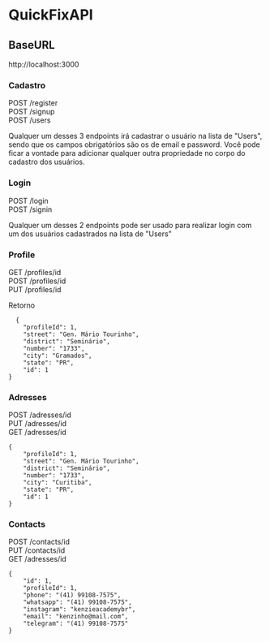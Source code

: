 # QuickFixAPI

## BaseURL

http://localhost:3000

### Cadastro

POST /register <br/>
POST /signup <br/>
POST /users

Qualquer um desses 3 endpoints irá cadastrar o usuário na lista de "Users", sendo que os campos obrigatórios são os de email e password.
Você pode ficar a vontade para adicionar qualquer outra propriedade no corpo do cadastro dos usuários.


### Login

POST /login <br/>
POST /signin

Qualquer um desses 2 endpoints pode ser usado para realizar login com um dos usuários cadastrados na lista de "Users"

### Profile 

GET  /profiles/id <br/>
POST /profiles/id <br/>
PUT  /profiles/id

Retorno
```
  {
	"profileId": 1,
	"street": "Gen. Mário Tourinho",
	"district": "Seminário",
	"number": "1733",
	"city": "Gramados",
	"state": "PR",
	"id": 1
}
```

### Adresses 

POST /adresses/id <br/>
PUT  /adresses/id <br/>
GET  /adresses/id

```
{
	"profileId": 1,
	"street": "Gen. Mário Tourinho",
	"district": "Seminário",
	"number": "1733",
	"city": "Curitiba",
	"state": "PR",
	"id": 1
}
```

### Contacts

POST /contacts/id <br/>
PUT  /contacts/id <br/>
GET  /adresses/id

```
{
	"id": 1,
	"profileId": 1,
	"phone": "(41) 99108-7575",
	"whatsapp": "(41) 99108-7575",
	"instagram": "kenzieacademybr",
	"email": "kenzinho@mail.com",
	"telegram": "(41) 99108-7575"
}
```
